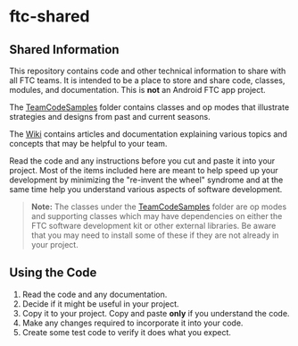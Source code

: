 # ftc-shared

## Shared Information

This repository contains code and other technical information to share
with all FTC teams. It is intended to be a place to store and share
code, classes, modules, and documentation. This is **not** an Android
FTC app project.

The [TeamCodeSamples](TeamCodeSamples) folder contains classes and op
modes that illustrate strategies and designs from past and current
seasons.

The [Wiki](../../wiki) contains articles and documentation explaining
various topics and concepts that may be helpful to your team.

Read the code and any instructions before you cut and paste it into your
project. Most of the items included here are meant to help speed up your
development by minimizing the "re-invent the wheel" syndrome and at the
same time help you understand various aspects of software
development.

> **Note:** The classes under the [TeamCodeSamples](TeamCodeSamples)
> folder are op modes and supporting classes which may have dependencies
> on either the FTC software development kit or other external
> libraries. Be aware that you may need to install some of these if they
> are not already in your project.

## Using the Code

1. Read the code and any documentation.
2. Decide if it might be useful in your project.
3. Copy it to your project. Copy and paste **only** if you understand
   the code.
4. Make any changes required to incorporate it into your code.
5. Create some test code to verify it does what you expect.

